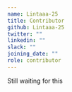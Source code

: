 ```yaml
---
name: Lintaaa-25
title: Contributor
github: Lintaaa-25
twitter: ""
linkedin: ""
slack: ""
joining_date: ""
role: contributor
---
```


Still waiting for this
